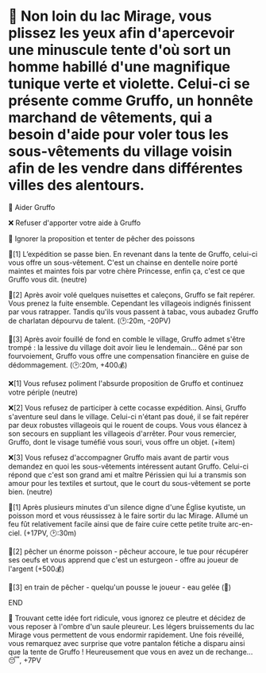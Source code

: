 # 👙 Non loin du lac Mirage, vous plissez les yeux afin d'apercevoir une minuscule tente d'où sort un homme habillé d'une magnifique tunique verte et violette. Celui-ci se présente comme Gruffo, un honnête marchand de vêtements, qui a besoin d'aide pour voler tous les sous-vêtements du village voisin afin de les vendre dans différentes villes des alentours.

🤝 Aider Gruffo 

❌ Refuser d'apporter votre aide à Gruffo

🎣 Ignorer la proposition et tenter de pêcher des poissons


🤝[1]
L’expédition se passe bien. En revenant dans la tente de Gruffo, celui-ci vous offre un sous-vêtement. C'est un chainse en dentelle noire porté maintes et maintes fois par votre chère Princesse, enfin ça, c'est ce que Gruffo vous dit.
(neutre)

🤝[2] 
Après avoir volé quelques nuisettes et caleçons, Gruffo se fait repérer. Vous prenez la fuite ensemble. Cependant les villageois indignés finissent par vous ratrapper. Tandis qu'ils vous passent à tabac, vous aubadez Gruffo de charlatan dépourvu de talent.
(🕑:20m, -20PV)

🤝[3] 
Après avoir fouillé de fond en comble le village, Gruffo admet s'être trompé : la lessive du village doit avoir lieu le lendemain... Gêné par son fourvoiement, Gruffo vous offre une compensation financière en guise de dédommagement.
(🕑:20m, +400💰)

❌[1] 
Vous refusez poliment l'absurde proposition de Gruffo et continuez votre périple
(neutre)

❌[2] 
Vous refusez de participer à cette cocasse expédition. Ainsi, Gruffo s'aventure seul dans le village. Celui-ci n'étant pas doué, il se fait repérer par deux robustes villageois qui le rouent de coups. Vous vous élancez à son secours en suppliant les villageois d'arrêter. Pour vous remercier, Gruffo, dont le visage tuméfié vous souri, vous offre un objet.
(+item)

❌[3] 
Vous refusez d'accompagner Gruffo mais avant de partir vous demandez en quoi les sous-vêtements intéressent autant Gruffo. Celui-ci répond que c'est son grand ami et maître Périssien qui lui a transmis son amour pour les textiles et surtout, que le court du sous-vêtement se porte bien.
(neutre)


🎣[1] Après plusieurs minutes d'un silence digne d'une Église kyutiste, un poisson mord et vous réussissez à le faire sortir du lac Mirage. Allumé un feu fût relativement facile ainsi que de faire cuire cette petite truite arc-en-ciel. 
(+17PV, 🕑:30m) 

🎣[2] pêcher un énorme poisson - pêcheur accoure, le tue pour récupérer ses oeufs et vous apprend que c'est un esturgeon - offre au joueur de l'argent 
(+500💰)

🎣[3] en train de pêcher - quelqu'un pousse le joueur - eau gelée 
(🥶)

END

👖 Trouvant cette idée fort ridicule, vous ignorez ce pleutre et décidez de vous reposer à l'ombre d'un saule pleureur. Les légers bruissements du lac Mirage vous permettent de vous endormir rapidement. Une fois réveillé, vous remarquez avec surprise que votre pantalon fétiche a disparu ainsi que la tente de Gruffo ! Heureusement que vous en avez un de rechange...
😴, +7PV
